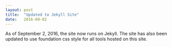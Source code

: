 ```yaml
---
layout: post
title:  "Updated to Jekyll Site"
date:   2016-09-02
---
```


As of September 2, 2016, the site now runs on Jekyll.  The site has also been updated to use foundation css style for all tools hosted on this site.